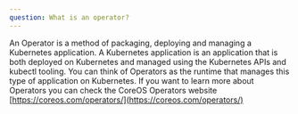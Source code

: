 ```yaml
---
question: What is an operator?
---
```

An Operator is a method of packaging, deploying and managing a Kubernetes application. A Kubernetes application is an application that is both deployed on Kubernetes and managed using the Kubernetes APIs and kubectl tooling. You can think of Operators as the runtime that manages this type of application on Kubernetes. If you want to learn more about Operators you can check the CoreOS Operators website [https://coreos.com/operators/](https://coreos.com/operators/)